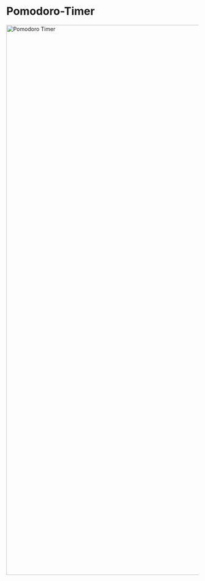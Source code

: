 # Pomodoro-Timer


<img width="1439" alt="Pomodoro Timer" src="https://user-images.githubusercontent.com/98970045/227522708-5e2f1f6d-c625-4c6b-9dd9-854364d7fa53.png">
